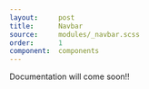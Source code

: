 ```yaml
---
layout:     post
title:      Navbar
source:     modules/_navbar.scss
order:      1
component:  components
---
```



<p class="lead">Documentation will come soon!!</p>
